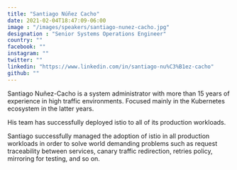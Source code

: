 ```yaml
---
title: "Santiago Núñez Cacho"
date: 2021-02-04T18:47:09-06:00
image : "/images/speakers/santiago-nunez-cacho.jpg"
designation : "Senior Systems Operations Engineer"
country: ""
facebook: ""
instagram: ""
twitter: ""
linkedin: "https://www.linkedin.com/in/santiago-nu%C3%B1ez-cacho"
github: ""
---
```


Santiago Nuñez-Cacho is a system administrator with more than 15 years of experience in high traffic environments. Focused mainly in the Kubernetes ecosystem in the latter years.
 
His team has successfully deployed istio to all of its production workloads. 
 
Santiago successfully managed the adoption of istio in all production workloads in order to solve world demanding problems such as request traceability between services, canary traffic redirection, retries policy, mirroring for testing, and so on.
